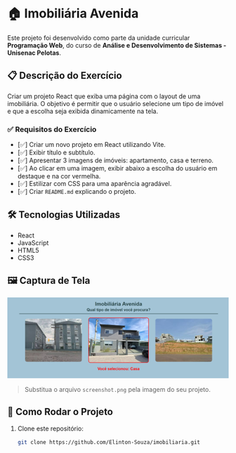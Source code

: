 # 🏠 Imobiliária Avenida

Este projeto foi desenvolvido como parte da unidade curricular **Programação Web**, do curso de **Análise e Desenvolvimento de Sistemas - Unisenac Pelotas**.

## 📋 Descrição do Exercício

Criar um projeto React que exiba uma página com o layout de uma imobiliária. O objetivo é permitir que o usuário selecione um tipo de imóvel e que a escolha seja exibida dinamicamente na tela.

### ✅ Requisitos do Exercício

- [✅] Criar um novo projeto em React utilizando Vite.
- [✅] Exibir título e subtítulo.
- [✅] Apresentar 3 imagens de imóveis: apartamento, casa e terreno.
- [✅] Ao clicar em uma imagem, exibir abaixo a escolha do usuário em destaque e na cor vermelha.
- [✅] Estilizar com CSS para uma aparência agradável.
- [✅] Criar `README.md` explicando o projeto.

## 🛠️ Tecnologias Utilizadas

- React
- JavaScript
- HTML5
- CSS3

## 🖼️ Captura de Tela

![screenshot](./screenshot.png)

> Substitua o arquivo `screenshot.png` pela imagem do seu projeto.

## 🚀 Como Rodar o Projeto

1. Clone este repositório:
   ```bash
   git clone https://github.com/Elinton-Souza/imobiliaria.git
